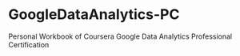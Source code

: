 # GoogleDataAnalytics-PC
Personal Workbook of Coursera Google Data Analytics Professional Certification
